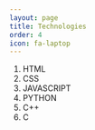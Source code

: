 ```yaml
---
layout: page
title: Technologies
order: 4
icon: fa-laptop
---
```


1. HTML
2. CSS
3. JAVASCRIPT
4. PYTHON
5. C++
6. C